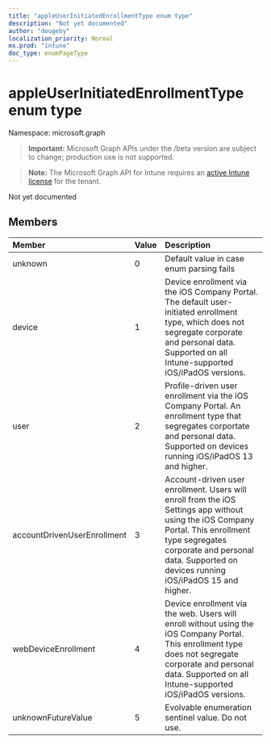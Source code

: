 ```yaml
---
title: "appleUserInitiatedEnrollmentType enum type"
description: "Not yet documented"
author: "dougeby"
localization_priority: Normal
ms.prod: "intune"
doc_type: enumPageType
---
```


# appleUserInitiatedEnrollmentType enum type

Namespace: microsoft.graph

> **Important:** Microsoft Graph APIs under the /beta version are subject to change; production use is not supported.

> **Note:** The Microsoft Graph API for Intune requires an [active Intune license](https://go.microsoft.com/fwlink/?linkid=839381) for the tenant.

Not yet documented

## Members
|Member|Value|Description|
|:---|:---|:---|
|unknown|0|Default value in case enum parsing fails|
|device|1|Device enrollment via the iOS Company Portal. The default user-initiated enrollment type, which does not segregate corporate and personal data. Supported on all Intune-supported iOS/iPadOS versions.|
|user|2|Profile-driven user enrollment via the iOS Company Portal. An enrollment type that segregates corportate and personal data. Supported on devices running iOS/iPadOS 13 and higher.|
|accountDrivenUserEnrollment|3|Account-driven user enrollment. Users will enroll from the iOS Settings app without using the iOS Company Portal. This enrollment type segregates corporate and personal data. Supported on devices running iOS/iPadOS 15 and higher.|
|webDeviceEnrollment|4|Device enrollment via the web. Users will enroll without using the iOS Company Portal. This enrollment type does not segregate corporate and personal data. Supported on all Intune-supported iOS/iPadOS versions.|
|unknownFutureValue|5|Evolvable enumeration sentinel value. Do not use.|




